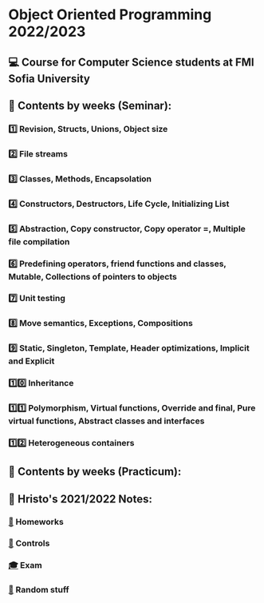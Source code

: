 # Object Oriented Programming 2022/2023
## :computer: Course for Computer Science students at FMI Sofia University
## :pushpin: Contents by weeks (Seminar):
### [:one:](https://github.com/KrashM/Object_Oriented_Programming/tree/main/Seminar/Week%2001) Revision, Structs, Unions, Object size
### [:two:](https://github.com/KrashM/Object_Oriented_Programming/tree/main/Seminar/Week%2002) File streams
### [:three:](https://github.com/KrashM/Object_Oriented_Programming/tree/main/Seminar/Week%2003) Classes, Methods, Encapsolation
### [:four:](https://github.com/KrashM/Object_Oriented_Programming/tree/main/Seminar/Week%2004) Constructors, Destructors, Life Cycle, Initializing List
### [:five:](https://github.com/KrashM/Object_Oriented_Programming/tree/main/Seminar/Week%2005) Abstraction, Copy constructor, Copy operator =, Multiple file compilation
### [:six:](https://github.com/KrashM/Object_Oriented_Programming/tree/main/Seminar/Week%2006) Predefining operators, friend functions and classes, Mutable, Collections of pointers to objects
### [:seven:](https://github.com/KrashM/Object_Oriented_Programming/tree/main/Seminar/Week%2007) Unit testing
### [:eight:](https://github.com/KrashM/Object_Oriented_Programming/tree/main/Seminar/Week%2008) Move semantics, Exceptions, Compositions
### [:nine:](https://github.com/KrashM/Object_Oriented_Programming/tree/main/Seminar/Week%2009) Static, Singleton, Template, Header optimizations, Implicit and Explicit
### [:one::zero:](https://github.com/KrashM/Object_Oriented_Programming/tree/main/Seminar/Week%2010) Inheritance
### [:one::one:](https://github.com/KrashM/Object_Oriented_Programming/tree/main/Seminar/Week%2011) Polymorphism, Virtual functions, Override and final, Pure virtual functions, Abstract classes and interfaces
### [:one::two:](https://github.com/KrashM/Object_Oriented_Programming/tree/main/Seminar/Week%2012) Heterogeneous containers

## :pushpin: Contents by weeks (Practicum):

## :notebook: Hristo's 2021/2022 Notes:
### [:date:](https://github.com/KrashM/Object_Oriented_Programming/tree/main/Hristo's%20Notes/Homeworks) Homeworks
### [:bookmark_tabs:](https://github.com/KrashM/Object_Oriented_Programming/tree/main/Hristo's%20Notes/Controls) Controls
### [:mortar_board:](https://github.com/KrashM/Object_Oriented_Programming/tree/main/Hristo's%20Notes/Exam) Exam
### [:file_folder:](https://github.com/KrashM/Object_Oriented_Programming/tree/main/Hristo's%20Notes/Stuff) Random stuff